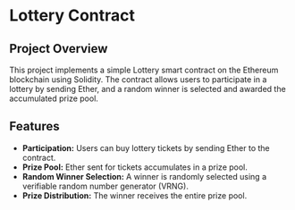 # Lottery Contract

## Project Overview

This project implements a simple Lottery smart contract on the Ethereum blockchain using Solidity. The contract allows users to participate in a lottery by sending Ether, and a random winner is selected and awarded the accumulated prize pool.

## Features

- **Participation:** Users can buy lottery tickets by sending Ether to the contract.
- **Prize Pool:** Ether sent for tickets accumulates in a prize pool.
- **Random Winner Selection:** A winner is randomly selected using a verifiable random number generator (VRNG).
- **Prize Distribution:** The winner receives the entire prize pool.